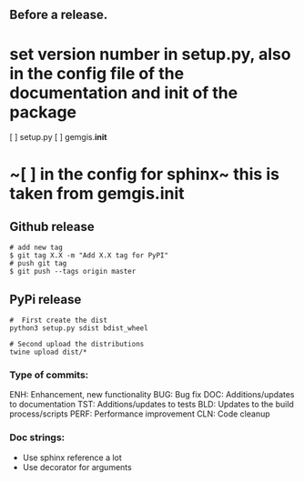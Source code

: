 Before a release.
----------------
# set version number in setup.py, also in the config file of the documentation and init of the package
[ ] setup.py
[ ] gemgis.__init__
# ~[ ] in the config for sphinx~ this is taken from gemgis.__init__

Github release
--------------
    # add new tag
    $ git tag X.X -m "Add X.X tag for PyPI"
    # push git tag
    $ git push --tags origin master

PyPi release
------------
    #  First create the dist
    python3 setup.py sdist bdist_wheel

    # Second upload the distributions
    twine upload dist/*


### Type of commits:

ENH: Enhancement, new functionality
BUG: Bug fix
DOC: Additions/updates to documentation
TST: Additions/updates to tests
BLD: Updates to the build process/scripts
PERF: Performance improvement
CLN: Code cleanup


### Doc strings:

- Use sphinx reference a lot
- Use decorator for arguments